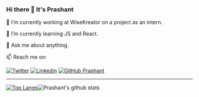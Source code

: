 ### Hi there 👋 It's Prashant 

🔭 I’m currently working at WiseKreator on a project as an intern.

🌱 I’m currently learning JS and React.

💬 Ask me about anything.

📫 Reach me on:

[![Twitter](https://img.shields.io/twitter/follow/Prashant8057152?style=social)](https://twitter.com/Prashant8057152/)  [![Linkedin](https://img.shields.io/badge/-LinkedIn-0073b1?style=social&logo=Linkedin&link=https://www.linkedin.com/in/prashantpandey9/)](https://www.linkedin.com/in/prashantpandey9/) [![GitHub Prashant](https://img.shields.io/github/followers/prashantpandey9?label=follow&style=social)](https://github.com/prashantpandey9)
_________________________________________________________________

 [![Top Langs](https://github-readme-stats.vercel.app/api/top-langs/?username=prashantpandey9)](https://github.com/anuraghazra/github-readme-stats)![Prashant's github stats](https://github-readme-stats.vercel.app/api?username=prashantpandey9&show_icons=true)

